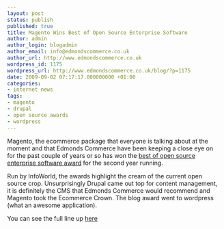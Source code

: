 ```yaml
---
layout: post
status: publish
published: true
title: Magento Wins Best of Open Source Enterprise Software
author: admin
author_login: blogadmin
author_email: info@edmondscommerce.co.uk
author_url: http://www.edmondscommerce.co.uk
wordpress_id: 1175
wordpress_url: http://www.edmondscommerce.co.uk/blog/?p=1175
date: 2009-09-02 07:17:17.000000000 +01:00
categories:
- internet news
tags:
- magento
- drupal
- open source awards
- wordpress
---
```

Magento, the ecommerce package that everyone is talking about at the moment and that Edmonds Commerce have been keeping a close eye on for the past couple of years or so has won the <a href="http://www.infoworld.com/d/open-source/best-open-source-enterprise-software-740&current=7&last=14#slideshowTop">best of open source enterprise software award</a> for the second year running.

Run by InfoWorld, the awards highlight the cream of the current open source crop. Unsurprisingly Drupal came out top for content management, it is definitely the CMS that Edmonds Commerce would recommend and Magento took the Ecommerce Crown. The blog award went to wordpress (what an awesome application).

You can see the full line up <a href="http://www.infoworld.com/d/open-source/best-open-source-enterprise-software-740">here</a>
